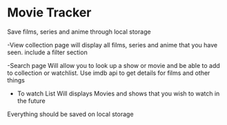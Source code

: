 # Movie Tracker

Save films, series and anime through local storage


-View collection page
will display all films, series and anime that you have seen.
include a filter section

-Search page
Will allow you to look up a show or movie and be able to add to collection or watchlist.
Use imdb api to get details for films and other things

- To watch List
Will displays Movies and shows that you wish to watch in the future



Everything should be saved on local storage
